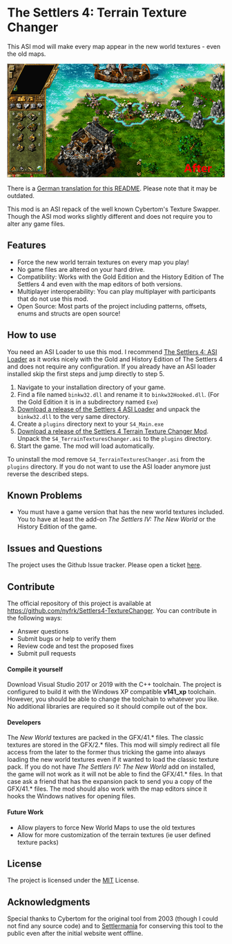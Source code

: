 # The Settlers 4: Terrain Texture Changer

This ASI mod will make every map appear in the new world textures - even the old maps. 

![demo](demo.gif)

There is a [German translation for this README](README_DE.md). Please note that it may be outdated.

This mod is an ASI repack of the well known Cybertom's Texture Swapper. Though the ASI mod works slightly different and does not require you to alter any game files.

## Features

* Force the new world terrain textures on every map you play!
* No game files are altered on your hard drive.
* Compatibility: Works with the Gold Edition and the History Edition of The Settlers 4 and even with the map editors of both versions.
* Multiplayer interoperability: You can play multiplayer with participants that do not use this mod.
* Open Source: Most parts of the project including patterns, offsets, enums and structs are open source!



## How to use

You need an ASI Loader to use this mod. I recommend [The Settlers 4: ASI Loader](https://github.com/nyfrk/Settlers4-ASI-Loader) as it works nicely with the Gold and History Edition of The Settlers 4 and does not require any configuration. If you already have an ASI loader installed skip the first steps and jump directly to step 5. 

1. Navigate to your installation directory of your game.
2. Find a file named `binkw32.dll` and rename it to `binkw32Hooked.dll`. (For the Gold Edition it is in a subdirectory named `Exe`)
3. [Download a release of the Settlers 4 ASI Loader](https://github.com/nyfrk/Settlers4-ASI-Loader/releases) and unpack the `binkw32.dll` to the very same directory.
4. Create a `plugins` directory next to your `S4_Main.exe`
5. [Download a release of the Settlers 4 Terrain Texture Changer Mod](https://github.com/nyfrk/Settlers4-TextureChanger/releases). Unpack the `S4_TerrainTexturesChanger.asi`  to the `plugins` directory. 
6. Start the game. The mod will load automatically.

To uninstall the mod remove `S4_TerrainTexturesChanger.asi` from the `plugins` directory. If you do not want to use the ASI loader anymore just reverse the described steps. 



## Known Problems

* You must have a game version that has the new world textures included. You to have at least the add-on *The Settlers IV: The New World* or the History Edition of the game. 



## Issues and Questions

The project uses the Github Issue tracker. Please open a ticket [here](https://github.com/nyfrk/Settlers4-TextureChanger/issues). 



## Contribute

The official repository of this project is available at https://github.com/nyfrk/Settlers4-TextureChanger. You can contribute in the following ways:

* Answer questions
* Submit bugs or help to verify them
* Review code and test the proposed fixes
* Submit pull requests

#### Compile it yourself

Download Visual Studio 2017 or 2019 with the C++ toolchain. The project is configured to build it with the Windows XP compatible **v141_xp** toolchain. However, you should be able to change the toolchain to whatever you like. No additional libraries are required so it should compile out of the box.

#### Developers

The *New World* textures are packed in the GFX/41.\* files. The classic textures are stored in the GFX/2.\* files. This mod will simply redirect all file access from the later to the former thus tricking the game into always loading the new world textures even if it wanted to load the classic texture pack. If you do not have *The Settlers IV: The New World* add on installed, the game will not work as it will not be able to find the GFX/41.\* files. In that case ask a friend that has the expansion pack to send you a copy of the GFX/41.\* files. The mod should also work with the map editors since it hooks the Windows natives for opening files.

#### Future Work

* Allow players to force New World Maps to use the old textures
* Allow for more customization of the terrain textures (ie user defined texture packs)



## License

The project is licensed under the [MIT](LICENSE.md) License. 



## Acknowledgments

Special thanks to Cybertom for the original tool from 2003 (though I could not find any source code) and to [Settlermania](https://settlermania.wordpress.com/2013/07/11/texture-swapper-for-tropical-textures/) for conserving this tool to the public even after the initial website went offline. 